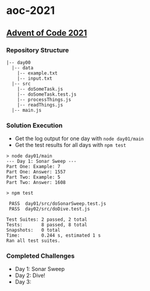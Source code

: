# aoc-2021

## [Advent of Code 2021](https://adventofcode.com/2021)

### Repository Structure

```text
|-- day00
  |-- data
    |-- example.txt
    |-- input.txt
  |-- src
    |-- doSomeTask.js
    |-- doSomeTask.test.js
    |-- processThings.js
    |-- readThings.js  
  |-- main.js
```

### Solution Execution

- Get the log output for one day with `node day01/main`
- Get the test results for all days with `npm test`

```text
> node day01/main
--- Day 1: Sonar Sweep ---
Part One: Example: 7
Part One: Answer: 1557
Part Two: Example: 5
Part Two: Answer: 1608
```

```text
> npm test

 PASS  day01/src/doSonarSweep.test.js
 PASS  day02/src/doDive.test.js
 
Test Suites: 2 passed, 2 total
Tests:       8 passed, 8 total
Snapshots:   0 total
Time:        0.244 s, estimated 1 s
Ran all test suites.
```

### Completed Challenges

- Day 1: Sonar Sweep
- Day 2: Dive!
- Day 3:
